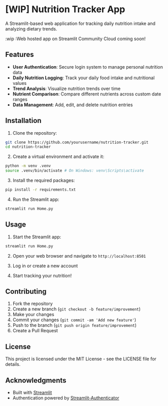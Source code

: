 # [WIP] Nutrition Tracker App

A Streamlit-based web application for tracking daily nutrition intake and analyzing dietary trends.

:wip :Web hosted app on Streamlit Community Cloud coming soon!

## Features

- **User Authentication**: Secure login system to manage personal nutrition data
- **Daily Nutrition Logging**: Track your daily food intake and nutritional values
- **Trend Analysis**: Visualize nutrition trends over time
- **Nutrient Comparison**: Compare different nutrients across custom date ranges
- **Data Management**: Add, edit, and delete nutrition entries

## Installation

1. Clone the repository:

```bash
git clone https://github.com/yourusername/nutrition-tracker.git
cd nutrition-tracker
```


2. Create a virtual environment and activate it:

```bash
python -m venv .venv
source .venv/bin/activate # On Windows: venv\Scripts\activate
```

3. Install the required packages:

```bash
pip install -r requirements.txt
```

4. Run the Streamlit app:

```bash
streamlit run Home.py
```



## Usage

1. Start the Streamlit app:

```bash
streamlit run Home.py
```

2. Open your web browser and navigate to `http://localhost:8501`

3. Log in or create a new account

4. Start tracking your nutrition!





## Contributing

1. Fork the repository
2. Create a new branch (`git checkout -b feature/improvement`)
3. Make your changes
4. Commit your changes (`git commit -am 'Add new feature'`)
5. Push to the branch (`git push origin feature/improvement`)
6. Create a Pull Request

## License

This project is licensed under the MIT License - see the LICENSE file for details.

## Acknowledgments

- Built with [Streamlit](https://streamlit.io/)
- Authentication powered by [Streamlit-Authenticator](https://github.com/mkhorasani/Streamlit-Authenticator)

